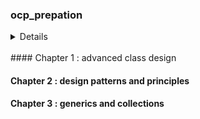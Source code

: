 ### ocp_prepation

<details>
For each chapter, notes will be found in readme related to this chapter
</details>
<br />
#### Chapter 1 : advanced class design

#### Chapter 2 : design patterns and principles

#### Chapter 3 : generics and collections


